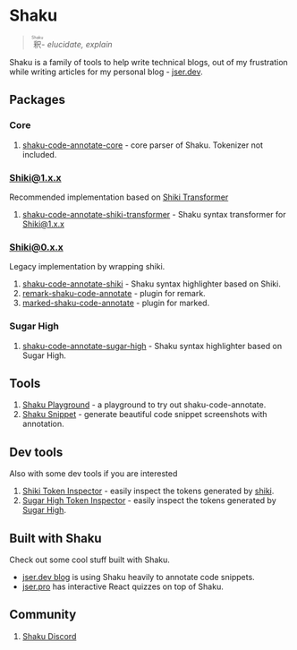 # Shaku

> <ruby>釈<rp>(<rp><rt>Shaku</rt><rp>)<rp></ruby>- _elucidate, explain_

Shaku is a family of tools to help write technical blogs,
out of my frustration while writing articles for my personal blog - [jser.dev](https://jser.dev).

## Packages

### Core

1. [shaku-code-annotate-core](./packages/shaku-code-annotate-core/) - core parser of Shaku. Tokenizer not included.

### Shiki@1.x.x

Recommended implementation based on [Shiki Transformer](https://shiki.matsu.io/guide/transformers)

1. [shaku-code-annotate-shiki-transformer](./packages/shaku-code-annotate-shiki-transformer/) - Shaku syntax transformer for Shiki@1.x.x

### Shiki@0.x.x

Legacy implementation by wrapping shiki.

1. [shaku-code-annotate-shiki](./packages/shaku-code-annotate-shiki/) - Shaku syntax highlighter based on Shiki.
2. [remark-shaku-code-annotate](./packages/remark-shaku-code-annotate/) - plugin for remark.
3. [marked-shaku-code-annotate](./packages/marked-shaku-code-annotate/) - plugin for marked.

### Sugar High

1. [shaku-code-annotate-sugar-high](./packages/shaku-code-annotate-sugar-high/) - Shaku syntax highlighter based on Sugar High.

## Tools

1. [Shaku Playground](https://shaku-web.vercel.app/playground) - a playground to try out shaku-code-annotate.
2. [Shaku Snippet](https://shaku-web.vercel.app/snippet) - generate beautiful code snippet screenshots with annotation.

## Dev tools

Also with some dev tools if you are interested

1. [Shiki Token Inspector](https://shaku-web.vercel.app/shiki-token-inspector) - easily inspect the tokens generated by [shiki](https://github.com/shikijs/shiki).
2. [Sugar High Token Inspector](https://shaku-web.vercel.app/sugar-high-token-inspector) - easily inspect the tokens generated by [Sugar High](https://github.com/huozhi/sugar-high).

## Built with Shaku

Check out some cool stuff built with Shaku.

- [jser.dev blog](https://jser.dev/2024-03-20-how-does-useoptimisticwork-internally-in-react/) is using Shaku heavily to annotate code snippets.
- [jser.pro](https://jser.pro/ddir/quiz) has interactive React quizzes on top of Shaku.

## Community

1. [Shaku Discord](https://discord.gg/bFh8EzW7kv)
